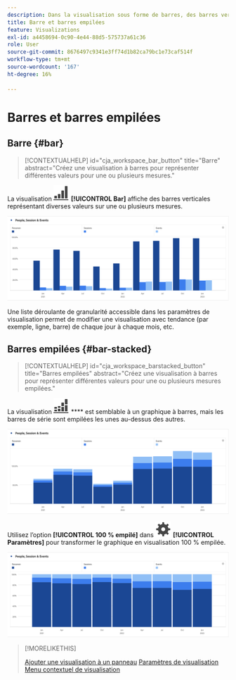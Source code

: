 ```yaml
---
description: Dans la visualisation sous forme de barres, des barres verticales représentent plusieurs valeurs pour une ou plusieurs mesures.
title: Barre et barres empilées
feature: Visualizations
exl-id: a4458694-0c90-4e44-88d5-575737a61c36
role: User
source-git-commit: 8676497c9341e3ff74d1b82ca79bc1e73caf514f
workflow-type: tm+mt
source-wordcount: '167'
ht-degree: 16%

---
```


# Barres et barres empilées

## Barre {#bar}

<!-- markdownlint-disable MD034 -->

>[!CONTEXTUALHELP]
>id="cja_workspace_bar_button"
>title="Barre"
>abstract="Créez une visualisation à barres pour représenter différentes valeurs pour une ou plusieurs mesures."

<!-- markdownlint-enable MD034 -->


La visualisation ![GraphBarVertical](/help/assets/icons/GraphBarVertical.svg) **[!UICONTROL Bar]** affiche des barres verticales représentant diverses valeurs sur une ou plusieurs mesures.

![ Visualisation à barres virales affichant plusieurs mesures, y compris Pages vues, Visites, Entrées et Sorties.](assets/bar.png)

Une liste déroulante de granularité accessible dans les paramètres de visualisation permet de modifier une visualisation avec tendance (par exemple, ligne, barre) de chaque jour à chaque mois, etc.

## Barres empilées {#bar-stacked}

<!-- markdownlint-disable MD034 -->

>[!CONTEXTUALHELP]
>id="cja_workspace_barstacked_button"
>title="Barres empilées"
>abstract="Créez une visualisation à barres pour représenter différentes valeurs pour une ou plusieurs mesures empilées."

<!-- markdownlint-enable MD034 -->


La visualisation ![GraphBarVerticalStacked](/help/assets/icons/GraphBarVerticalStacked.svg) **** est semblable à un graphique à barres, mais les barres de série sont empilées les unes au-dessus des autres.

![Barre empilée affichant plusieurs mesures.](assets/bar-stacked.png)

Utilisez l’option **[!UICONTROL 100 % empilé]** dans ![Définition](/help/assets/icons/Setting.svg) **[!UICONTROL Paramètres]** pour transformer le graphique en visualisation 100 % empilée.

![Graphique à barres 100 % empilé.](assets/bar-stacked100.png)

>[!MORELIKETHIS]
>
>[Ajouter une visualisation à un panneau](/help/analysis-workspace/visualizations/freeform-analysis-visualizations.md#add-visualizations-to-a-panel)
>[Paramètres de visualisation](/help/analysis-workspace/visualizations/freeform-analysis-visualizations.md#settings)
>[Menu contextuel de visualisation](/help/analysis-workspace/visualizations/freeform-analysis-visualizations.md#context-menu)
>

